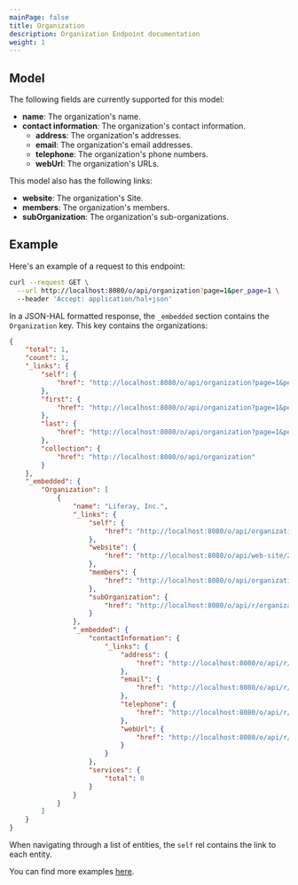 ```yaml
---
mainPage: false
title: Organization
description: Organization Endpoint documentation
weight: 1
---
```


## Model

The following fields are currently supported for this model: 

* **name**: The organization's name.
* **contact information**: The organization's contact information.
    * **address**: The organization's addresses.
    * **email**: The organization's email addresses.
    * **telephone**: The organization's phone numbers.
    * **webUrl**: The organization's URLs.

This model also has the following links:

* **website**: The organization's Site.
* **members**: The organization's members.
* **subOrganization**: The organization's sub-organizations.

## Example

Here's an example of a request to this endpoint: 

```bash
curl --request GET \
  --url http://localhost:8080/o/api/organization?page=1&per_page=1 \
  --header 'Accept: application/hal+json'
```

In a JSON-HAL formatted response, the `_embedded` section contains the `Organization` key. This key contains the organizations: 

```json
{
    "total": 1,
    "count": 1,
    "_links": {
        "self": {
            "href": "http://localhost:8080/o/api/organization?page=1&per_page=30"
        },
        "first": {
            "href": "http://localhost:8080/o/api/organization?page=1&per_page=30"
        },
        "last": {
            "href": "http://localhost:8080/o/api/organization?page=1&per_page=30"
        },
        "collection": {
            "href": "http://localhost:8080/o/api/organization"
        }
    },
    "_embedded": {
        "Organization": [
            {
                "name": "Liferay, Inc.",
                "_links": {
                    "self": {
                        "href": "http://localhost:8080/o/api/organization/20149"
                    },
                    "website": {
                        "href": "http://localhost:8080/o/api/web-site/20150"
                    },
                    "members": {
                        "href": "http://localhost:8080/o/api/organization/20149/user-account"
                    },
                    "subOrganization": {
                        "href": "http://localhost:8080/o/api/r/organization/20149"
                    }
                },
                "_embedded": {
                    "contactInformation": {
                        "_links": {
                            "address": {
                                "href": "http://localhost:8080/o/api/r/addresses/20004:20149"
                            },
                            "email": {
                                "href": "http://localhost:8080/o/api/r/emails/20004:20149"
                            },
                            "telephone": {
                                "href": "http://localhost:8080/o/api/r/phones/20004:20149"
                            },
                            "webUrl": {
                                "href": "http://localhost:8080/o/api/r/web-urls/20004:20149"
                            }
                        }
                    },
                    "services": {
                        "total": 0
                    }
                }
            }
        ]
    }
}
```

When navigating through a list of entities, the `self` rel contains the link to each entity. 

You can find more examples [here](/docs/organization/examples.html). 
